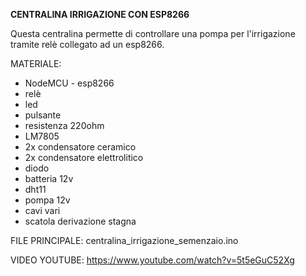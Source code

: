 **CENTRALINA IRRIGAZIONE CON ESP8266** 

Questa centralina permette di controllare una pompa per l'irrigazione tramite relè collegato ad un esp8266.

MATERIALE:
- NodeMCU - esp8266
- relè
- led
- pulsante
- resistenza 220ohm
- LM7805
- 2x condensatore ceramico
- 2x condensatore elettrolitico
- diodo
- batteria 12v
- dht11
- pompa 12v
- cavi vari
- scatola derivazione stagna

FILE PRINCIPALE: centralina_irrigazione_semenzaio.ino

VIDEO YOUTUBE: https://www.youtube.com/watch?v=5t5eGuC52Xg


